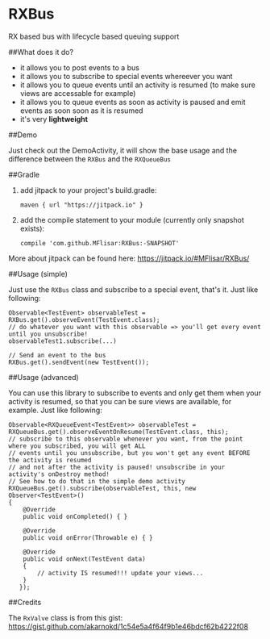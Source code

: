 # RXBus
RX based bus with lifecycle based queuing support

##What does it do?

* it allows you to post events to a bus
* it allows you to subscribe to special events whereever you want
* it allows you to queue events until an activity is resumed (to make sure views are accessable for example)
* it allows you to queue events as soon as activity is paused and emit events as soon soon as it is resumed
* it's very **lightweight**

##Demo

Just check out the DemoActivity, it will show the base usage and the difference between the `RXBus` and the `RXQueueBus`
 
##Gradle

1. add jitpack to your project's build.gradle:

   `maven { url "https://jitpack.io" }`
   
2. add the compile statement to your module (currently only snapshot exists):

   `compile 'com.github.MFlisar:RXBus:-SNAPSHOT'`
   
More about jitpack can be found here: https://jitpack.io/#MFlisar/RXBus/

##Usage (simple)

Just use the `RXBus` class and subscribe to a special event, that's it. Just like following:

    Observable<TestEvent> observableTest = RXBus.get().observeEvent(TestEvent.class);
    // do whatever you want with this observable => you'll get every event until you unsubscribe!
    observableTest1.subscribe(...)
   
    // Send an event to the bus
    RXBus.get().sendEvent(new TestEvent());
    
##Usage (advanced)

You can use this library to subscribe to events and only get them when your activity is resumed, so that you can be sure views are available, for example. Just like following:

    Observable<RXQueueEvent<TestEvent>> observableTest = RXQueueBus.get().observeEventOnResume(TestEvent.class, this);
    // subscribe to this observable whenever you want, from the point where you subscribed, you will get ALL
    // events until you unsubscribe, but you won't get any event BEFORE the activity is resumed
    // and not after the activity is paused! unsubscribe in your activity's onDestroy method!
    // See how to do that in the simple demo activity
    RXQueueBus.get().subscribe(observableTest, this, new Observer<TestEvent>()
    {
        @Override
        public void onCompleted() { }

        @Override
        public void onError(Throwable e) { }

        @Override
        public void onNext(TestEvent data)
        {
            // activity IS resumed!!! update your views...
        }
	   });

##Credits

The `RxValve` class is from this gist: https://gist.github.com/akarnokd/1c54e5a4f64f9b1e46bdcf62b4222f08
